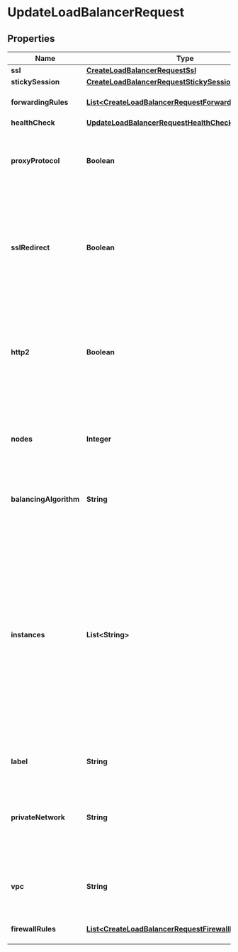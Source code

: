 

# UpdateLoadBalancerRequest


## Properties

| Name | Type | Description | Notes |
|------------ | ------------- | ------------- | -------------|
|**ssl** | [**CreateLoadBalancerRequestSsl**](CreateLoadBalancerRequestSsl.md) |  |  [optional] |
|**stickySession** | [**CreateLoadBalancerRequestStickySession**](CreateLoadBalancerRequestStickySession.md) |  |  [optional] |
|**forwardingRules** | [**List&lt;CreateLoadBalancerRequestForwardingRulesInner&gt;**](CreateLoadBalancerRequestForwardingRulesInner.md) | An array of forwarding rule objects. |  [optional] |
|**healthCheck** | [**UpdateLoadBalancerRequestHealthCheck**](UpdateLoadBalancerRequestHealthCheck.md) |  |  [optional] |
|**proxyProtocol** | **Boolean** | If &#x60;true&#x60;, you must configure backend nodes to accept Proxy protocol.  * true * false (Default) |  [optional] |
|**sslRedirect** | **Boolean** | If &#x60;true&#x60;, this will redirect all HTTP traffic to HTTPS. You must have an HTTPS rule and SSL certificate installed on the load balancer to enable this option.  * true * false |  [optional] |
|**http2** | **Boolean** | If &#x60;true&#x60;, this will enable HTTP2 traffic. You must have an HTTPS forwarding rule combo (HTTPS -&gt; HTTPS) to enable this option.  * true * false |  [optional] |
|**nodes** | **Integer** | The number of nodes to add to the load balancer (1-99), must be an odd number. This defaults to 1. |  [optional] |
|**balancingAlgorithm** | **String** | The balancing algorithm.  * roundrobin (default) * leastconn |  [optional] |
|**instances** | **List&lt;String&gt;** | Send the complete array of Instances IDs that should be attached to this Load Balancer. Instances will be attached or detached to match your array. For example, if Instances **X**, **Y**, and **Z** are currently attached, and you send [A,B,Z], then Instance **A** and **B** will be attached,  **X** and **Y** will be detached, and **Z** will remain attached. |  [optional] |
|**label** | **String** | The label for your Load Balancer |  [optional] |
|**privateNetwork** | **String** | Use &#x60;vpc&#x60; instead. ID of the private network you wish to use. If private_network is omitted it will default to the public network. |  [optional] |
|**vpc** | **String** | ID of the VPC you wish to use. If a VPC ID is omitted it will default to the public network. |  [optional] |
|**firewallRules** | [**List&lt;CreateLoadBalancerRequestFirewallRulesInner&gt;**](CreateLoadBalancerRequestFirewallRulesInner.md) | An array of firewall rule objects. |  [optional] |




